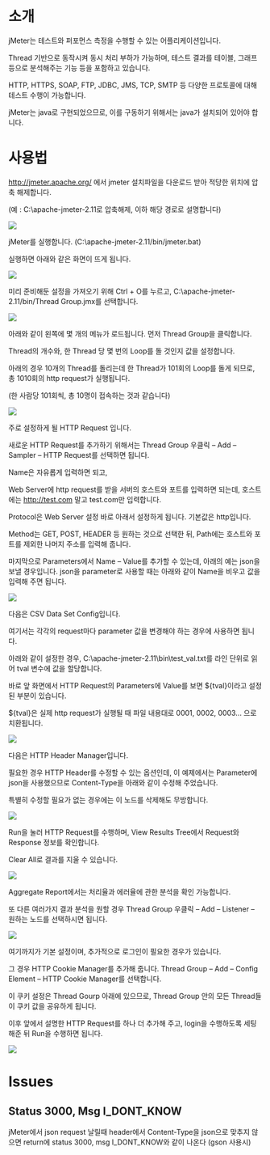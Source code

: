 # 소개
jMeter는 테스트와 퍼포먼스 측정을 수행할 수 있는 어플리케이션입니다.  

Thread 기반으로 동작시켜 동시 처리 부하가 가능하며, 테스트 결과를 테이블, 그래프 등으로 분석해주는 기능 등을 포함하고 있습니다.  

HTTP, HTTPS, SOAP, FTP, JDBC, JMS, TCP, SMTP 등 다양한 프로토콜에 대해 테스트 수행이 가능합니다. 

jMeter는 java로 구현되었으므로, 이를 구동하기 위해서는 java가 설치되어 있어야 합니다. 

# 사용법
http://jmeter.apache.org/ 에서 jmeter 설치파일을 다운로드 받아 적당한 위치에 압축 해제합니다. 

(예 : C:\apache-jmeter-2.11로 압축해제, 이하 해당 경로로 설명합니다)

![](./images/jmeter-01.png)

jMeter를 실행합니다. (C:\apache-jmeter-2.11/bin/jmeter.bat) 

실행하면 아래와 같은 화면이 뜨게 됩니다.

![](./images/jmeter-02.png)

미리 준비해둔 설정을 가져오기 위해 Ctrl + O를 누르고, C:\apache-jmeter-2.11/bin/Thread Group.jmx를 선택합니다.

![](./images/jmeter-03.png)

아래와 같이 왼쪽에 몇 개의 메뉴가 로드됩니다. 먼저 Thread Group을 클릭합니다. 

Thread의 개수와, 한 Thread 당 몇 번의 Loop를 돌 것인지 값을 설정합니다. 

아래의 경우 10개의 Thread를 돌리는데 한 Thread가 101회의 Loop를 돌게 되므로, 총 1010회의 http request가 실행됩니다. 

(한 사람당 101회씩, 총 10명이 접속하는 것과 같습니다)

![](./images/jmeter-04.png)

주로 설정하게 될 HTTP Request 입니다. 

새로운 HTTP Request를 추가하기 위해서는 Thread Group 우클릭 – Add – Sampler – HTTP Request를 선택하면 됩니다.

Name은 자유롭게 입력하면 되고, 

Web Server에 http request를 받을 서버의 호스트와 포트를 입력하면 되는데, 호스트에는 http://test.com 말고 test.com만 입력합니다. 

Protocol은 Web Server 설정 바로 아래서 설정하게 됩니다. 기본값은 http입니다.

Method는 GET, POST, HEADER 등 원하는 것으로 선택한 뒤, Path에는 호스트와 포트를 제외한 나머지 주소를 입력해 줍니다. 

마지막으로 Parameters에서 Name – Value를 추가할 수 있는데, 아래의 예는 json을 보낼 경우입니다. json을 parameter로 사용할 때는 아래와 같이 Name을 비우고 값을 입력해 주면 됩니다. 

![](./images/jmeter-05.png)

다음은 CSV Data Set Config입니다. 

여기서는 각각의 request마다 parameter 값을 변경해야 하는 경우에 사용하면 됩니다. 

아래와 같이 설정한 경우, C:\apache-jmeter-2.11\bin\test_val.txt를 라인 단위로 읽어 tval 변수에 값을 할당합니다. 

바로 앞 화면에서 HTTP Request의 Parameters에 Value를 보면 ${tval}이라고 설정된 부분이 있습니다. 

${tval}은 실제 http request가 실행될 때 파일 내용대로 0001, 0002, 0003... 으로 치환됩니다. 

![](./images/jmeter-06.png)

다음은 HTTP Header Manager입니다. 

필요한 경우 HTTP Header를 수정할 수 있는 옵션인데, 이 예제에서는 Parameter에 json을 사용했으므로 Content-Type을 아래와 같이 수정해 주었습니다. 

특별히 수정할 필요가 없는 경우에는 이 노드를 삭제해도 무방합니다. 

![](./images/jmeter-07.png)

Run을 눌러 HTTP Request를 수행하며, View Results Tree에서 Request와 Response 정보를 확인합니다. 

Clear All로 결과를 지울 수 있습니다.

![](./images/jmeter-08.png)

Aggregate Report에서는 처리율과 에러율에 관한 분석을 확인 가능합니다. 

또 다른 여러가지 결과 분석을 원할 경우 Thread Group 우클릭 – Add – Listener – 원하는 노드를 선택하시면 됩니다. 

![](./images/jmeter-09.png)

여기까지가 기본 설정이며, 추가적으로 로그인이 필요한 경우가 있습니다. 

그 경우 HTTP Cookie Manager를 추가해 줍니다. Thread Group – Add – Config Element – HTTP Cookie Manager를 선택합니다. 

이 쿠키 설정은 Thread Gourp 아래에 있으므로, Thread Group 안의 모든 Thread들이 쿠키 값을 공유하게 됩니다. 

이후 앞에서 설명한 HTTP Request를 하나 더 추가해 주고, login을 수행하도록 세팅해준 뒤 Run을 수행하면 됩니다. 

![](./images/jmeter-10.png)

# Issues
## Status 3000, Msg I_DONT_KNOW
jMeter에서 json request 날릴때 header에서 Content-Type을 json으로 맞추지 않으면 return에 status 3000, msg I_DONT_KNOW와 같이 나온다 (gson 사용시)
